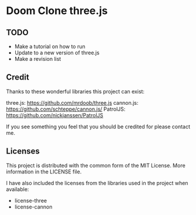 Doom Clone three.js
========

## TODO
* Make a tutorial on how to run
* Update to a new version of three.js
* Make a revision list

## Credit
Thanks to these wonderful libraries this project can exist:

three.js: https://github.com/mrdoob/three.js
cannon.js: https://github.com/schteppe/cannon.js/
PatrolJS: https://github.com/nickjanssen/PatrolJS

If you see something you feel that you should be credited for please contact me.

## Licenses

This project is distributed with the common form of the MIT License. More information in the LICENSE file.

I have also included the licenses from the libraries used in the project when available: 
* license-three
* license-cannon
